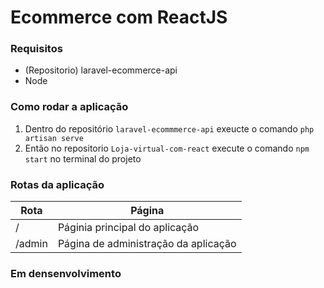 # Ecommerce com ReactJS

###  Requisitos

- (Repositorio) laravel-ecommerce-api
- Node

### Como rodar a aplicação

1. Dentro do repositório `laravel-ecommmerce-api` exeucte o comando `php artisan serve`
2. Então no repositorio `Loja-virtual-com-react` execute o comando `npm start` no terminal do projeto

### Rotas da aplicação

|Rota  |Página  |
|---------|---------|
|/     |Páginia principal do aplicação         |
|/admin     |Página de administração da aplicação        |


### Em densenvolvimento



